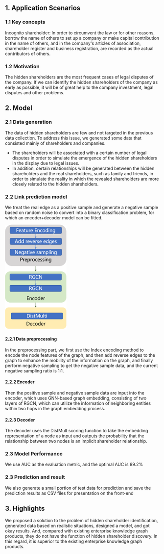 ## 1. Application Scenarios
### 1.1 Key concepts
Incognito shareholder: In order to circumvent the law or for other reasons, borrow the name of others to set up a company or make capital contribution in the name of others, and in the company's articles of association, shareholder register and business registration, are recorded as the actual contributors of others.
### 1.2 Motivation
The hidden shareholders are the most frequent cases of legal disputes of the company. If we can identify the hidden shareholders of the company as early as possible, it will be of great help to the company investment, legal disputes and other problems.
## 2. Model
### 2.1 Data generation
The data of hidden shareholders are few and not targeted in the previous data collection. To address this issue, we generated some data that consisted mainly of shareholders and companies.
- The shareholders will be associated with a certain number of legal disputes in order to simulate the emergence of the hidden shareholders in the display due to legal issues.
- In addition, certain relationships will be generated between the hidden shareholders and the real shareholders, such as family and friends, in order to simulate the reality in which the revealed shareholders are more closely related to the hidden shareholders.
### 2.2 Link prediction model
We treat the real edge as a positive sample and generate a negative sample based on random noise to convert into a binary classification problem, for which an encoder+decoder model can be fitted.

<img src="Model.png" alt="Model" width="200">

#### 2.2.1 Data preprocessing
In the preprocessing part, we first use the Index encoding method to encode the node features of the graph, and then add reverse edges to the graph to enhance the mobility of the information on the graph, and finally perform negative sampling to get the negative sample data, and the current negative sampling ratio is 1:1.
#### 2.2.2 Encoder
Then the positive sample and negative sample data are input into the encoder, which uses GNN-based graph embedding, consisting of two layers of RGCN, which can utilize the information of neighboring entities within two hops in the graph embedding process.
#### 2.2.3 Decoder
The decoder uses the DistMult scoring function to take the embedding representation of a node as input and outputs the probability that the relationship between two nodes is an implicit shareholder relationship.
### 2.3 Model Performance
We use AUC as the evaluation metric, and the optimal AUC is 89.2%
### 2.3 Prediction and result
We also generate a small portion of test data for prediction and save the prediction results as CSV files for presentation on the front-end
## 3. Highlights
We proposed a solution to the problem of hidden shareholder identification, generated data based on realistic situations, designed a model, and got okay results. And, compared with existing enterprise knowledge graph products, they do not have the function of hidden shareholder discovery. In this regard, it is superior to the existing enterprise knowledge graph products.